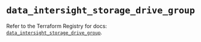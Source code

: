 # `data_intersight_storage_drive_group`

Refer to the Terraform Registry for docs: [`data_intersight_storage_drive_group`](https://registry.terraform.io/providers/ciscodevnet/intersight/1.0.71/docs/data-sources/storage_drive_group).
